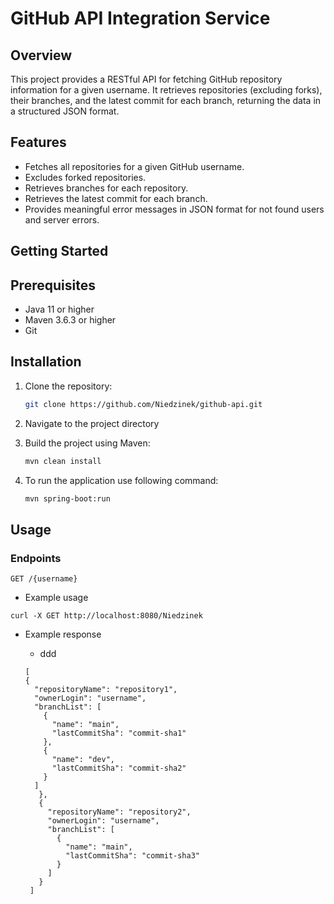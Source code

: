 # GitHub API Integration Service

## Overview

This project provides a RESTful API for fetching GitHub repository information for a given username. It retrieves repositories (excluding forks), their branches, and the latest commit for each branch, returning the data in a structured JSON format.

## Features

- Fetches all repositories for a given GitHub username.
- Excludes forked repositories.
- Retrieves branches for each repository.
- Retrieves the latest commit for each branch.
- Provides meaningful error messages in JSON format for not found users and server errors.

## Getting Started

## Prerequisites

- Java 11 or higher
- Maven 3.6.3 or higher
- Git

## Installation

1. Clone the repository:
   ```bash
   git clone https://github.com/Niedzinek/github-api.git
   ```

2. Navigate to the project directory

3. Build the project using Maven:
   ```bash
   mvn clean install
   ```

4. To run the application use following command:

   ```bash
   mvn spring-boot:run
   ```

## Usage

### Endpoints

```
GET /{username}
```

- Example usage

```
curl -X GET http://localhost:8080/Niedzinek
```

- Example response
   - ddd

  ```
  [
  {
    "repositoryName": "repository1",
    "ownerLogin": "username",
    "branchList": [
      {
        "name": "main",
        "lastCommitSha": "commit-sha1"
      },
      {
        "name": "dev",
        "lastCommitSha": "commit-sha2"
      }
    ]
     },
     {
       "repositoryName": "repository2",
       "ownerLogin": "username",
       "branchList": [
         {
           "name": "main",
           "lastCommitSha": "commit-sha3"
         }
       ]
     }
   ]

  ```



